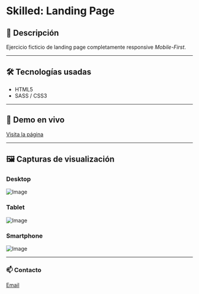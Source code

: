 # Skilled: Landing Page

## 📍 Descripción

Ejercicio ficticio de landing page completamente responsive _Mobile-First_.

---

## 🛠️ Tecnologías usadas

- HTML5
- SASS / CSS3

---

## 🚀 Demo en vivo

[Visita la página](https://albahdezs.github.io/skilled-landing-page/)

---

## 🖼️ Capturas de visualización

### Desktop

![Image](https://github.com/user-attachments/assets/a0ece1c8-f92e-4469-a8a1-5108e5349695)

### Tablet

![Image](https://github.com/user-attachments/assets/ab3e56e6-1a74-4b83-a341-5beafdfff210)

### Smartphone

![Image](https://github.com/user-attachments/assets/26a13067-48f3-4658-b4d3-fa0b04cf1930)

---

### 📫 Contacto

[Email](alba.hdez.serr@gmail.com)
